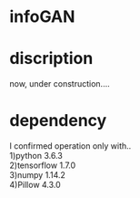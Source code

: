 # infoGAN    

# discription  
 now, under construction....

# dependency  
I confirmed operation only with..   
1)python 3.6.3  
2)tensorflow 1.7.0  
3)numpy 1.14.2    
4)Pillow 4.3.0  

